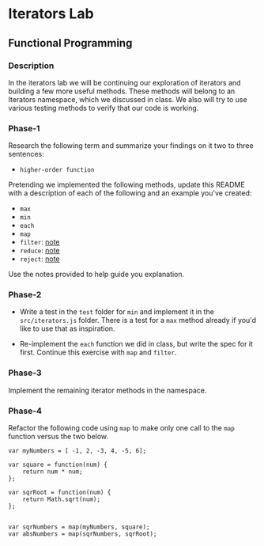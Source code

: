 # Iterators Lab
## Functional Programming


### Description

In the iterators lab we will be continuing our exploration of iterators and building a few more useful methods. These methods will belong to an Iterators namespace, which we discussed in class. We also will try to use various testing methods to verify that our code is working. 


### Phase-1

Research the following term and summarize your findings on it two to three sentences:

* `higher-order function`


Pretending we implemented the following methods, update this README with a description of each of the following and an example you've created:


* `max`
* `min`
* `each`
* `map`
* `filter`: [note](https://developer.mozilla.org/en-US/docs/Web/JavaScript/Reference/Global_Objects/Array/filter)
* `reduce`: [note](https://developer.mozilla.org/en-US/docs/Web/JavaScript/Reference/Global_Objects/Array/reduce)
* `reject`: [note](http://underscorejs.org/#reject)

Use the notes provided to help guide you explanation.




### Phase-2 

* Write a test in the `test` folder for `min` and implement it in the `src/iterators.js` folder. There is a test for a `max` method already if you'd like to use that as inspiration. 

* Re-implement the `each` function we did in class, but write the spec for it first. Continue this exercise with `map` and `filter`.


### Phase-3

Implement the remaining iterator methods in the namespace.


### Phase-4

Refactor the following code using `map` to make only one call to the `map` function versus the two below.


```
var myNumbers = [ -1, 2, -3, 4, -5, 6];

var square = function(num) {
	return num * num;
};

var sqrRoot = function(num) {
	return Math.sqrt(num);
};


var sqrNumbers = map(myNumbers, square);
var absNumbers = map(sqrNumbers, sqrRoot);
```




